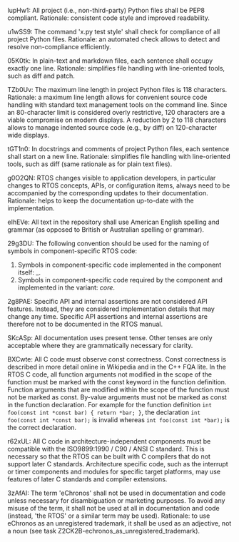 <!---
eChronos Real-Time Operating System
Copyright (C) 2015  National ICT Australia Limited (NICTA), ABN 62 102 206 173.

This program is free software: you can redistribute it and/or modify
it under the terms of the GNU Affero General Public License as published by
the Free Software Foundation, version 3, provided that these additional
terms apply under section 7:

  No right, title or interest in or to any trade mark, service mark, logo
  or trade name of of National ICT Australia Limited, ABN 62 102 206 173
  ("NICTA") or its licensors is granted. Modified versions of the Program
  must be plainly marked as such, and must not be distributed using
  "eChronos" as a trade mark or product name, or misrepresented as being
  the original Program.

This program is distributed in the hope that it will be useful,
but WITHOUT ANY WARRANTY; without even the implied warranty of
MERCHANTABILITY or FITNESS FOR A PARTICULAR PURPOSE.  See the
GNU Affero General Public License for more details.

You should have received a copy of the GNU Affero General Public License
along with this program.  If not, see <http://www.gnu.org/licenses/>.

@TAG(NICTA_DOC_AGPL)
  -->

lupHw1: All project (i.e., non-third-party) Python files shall be PEP8 compliant.
Rationale: consistent code style and improved readability.

u1wSS9: The command 'x.py test style' shall check for compliance of all project Python files.
Rationale: an automated check allows to detect and resolve non-compliance efficiently.

05K0tk: In plain-text and markdown files, each sentence shall occupy exactly one line.
Rationale: simplifies file handling with line-oriented tools, such as diff and patch.

TZb0Uv: The maximum line length in project Python files is 118 characters.
Rationale: a maximum line length allows for convenient source code handling with standard text management tools on the command line.
Since an 80-character limit is considered overly restrictive, 120 characters are a viable compromise on modern displays.
A reduction by 2 to 118 characters allows to manage indented source code (e.g., by diff) on 120-character wide displays.

tGT1n0: In docstrings and comments of project Python files, each sentence shall start on a new line.
Rationale: simplifies file handling with line-oriented tools, such as diff (same rationale as for plain text files).

g0O2QN: RTOS changes visible to application developers, in particular changes to RTOS concepts, APIs, or configuration items, always need to be accompanied by the corresponding updates to their documentation.
Rationale: helps to keep the documentation up-to-date with the implementation.

eIhEVe: All text in the repository shall use American English spelling and grammar (as opposed to British or Australian spelling or grammar).

29g3DU: The following convention should be used for the naming of symbols in component-specific RTOS code:
1. Symbols in component-specific code implemented in the component itself: <component-name>_<functionality>.
2. Symbols in component-specific code required by the component and implemented in the variant: <component-name>_core_<functionality>.

2g8PAE: Specific API and internal assertions are not considered API features.
Instead, they are considered implementation details that may change any time.
Specific API assertions and internal assertions are therefore not to be documented in the RTOS manual.

SKcASp: All documentation uses present tense.
Other tenses are only acceptable where they are grammatically necessary for clarity.

BXCwte: All C code must observe const correctness.
Const correctness is described in more detail online in Wikipedia and in the C++ FQA lite.
In the RTOS C code, all function arguments not modified in the scope of the function must be marked with the const keyword in the function definition.
Function arguments that are modified within the scope of the function must not be marked as const.
By-value arguments must not be marked as const in the function declaration.
For example for the function definition `int foo(const int *const bar) { return *bar; }`, the declaration `int foo(const int *const bar);` is invalid whereas `int foo(const int *bar);` is the correct declaration.

r62xUL: All C code in architecture-independent components must be compatible with the ISO9899:1990 / C90 / ANSI C standard.
This is necessary so that the RTOS can be built with C compilers that do not support later C standards.
Architecture specific code, such as the interrupt or timer components and modules for specific target platforms, may use features of later C standards and compiler extensions.

3zAfAI: The term 'eChronos' shall not be used in documentation and code unless necessary for disambiguation or marketing purposes.
To avoid any misuse of the term, it shall not be used at all in documentation and code (instead, 'the RTOS' or a similar term may be used).
Rationale: to use eChronos as an unregistered trademark, it shall be used as an adjective, not a noun (see task Z2CK2B-echronos_as_unregistered_trademark).
